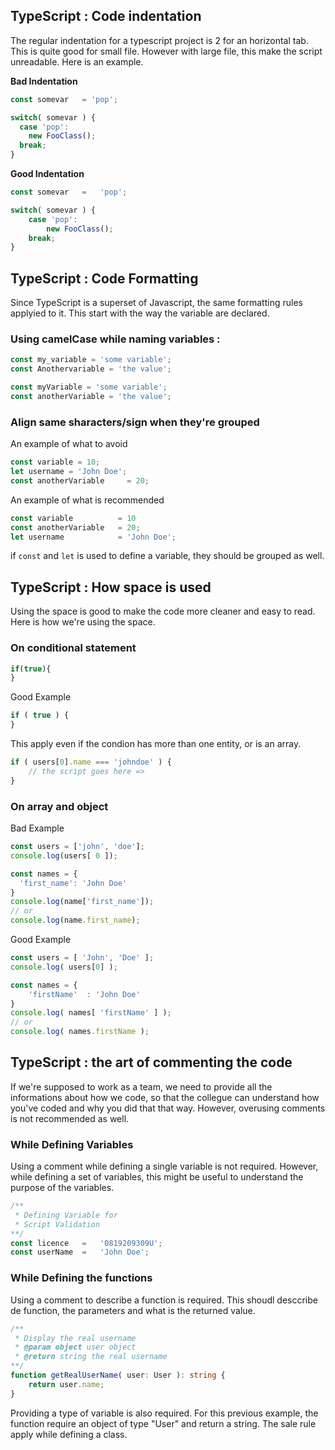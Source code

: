 ## TypeScript : Code indentation
The regular indentation for a typescript project is 2 for an horizontal tab. This is quite good for small file. 
However with large file, this make the script unreadable. Here is an example.

**Bad Indentation**
```ts
const somevar   = 'pop';

switch( somevar ) {
  case 'pop':
    new FooClass();
  break;
}
```

**Good Indentation**
```ts
const somevar   =   'pop';

switch( somevar ) {
    case 'pop':
        new FooClass();
    break;
}
```

## TypeScript : Code Formatting

Since TypeScript is a superset of Javascript, the same formatting rules applyied to it. 
This start with the way the variable are declared.

### Using camelCase while naming variables :

```ts
const my_variable = 'some variable';
const Anothervariable = 'the value';
```

```ts
const myVariable = 'some variable';
const anotherVariable = 'the value';
```

### Align same sharacters/sign when they're grouped

An example of what to avoid
```ts
const variable = 10;
let username = 'John Doe';
const anotherVariable     = 20;
```
An example of what is recommended
```ts
const variable          = 10
const anotherVariable   = 20;
let username            = 'John Doe';
```

if `const` and `let` is used to define a variable, they should be grouped as well.

## TypeScript : How space is used
Using the space is good to make the code more cleaner and easy to read. Here is how we're using the space.

### On conditional statement
```ts
if(true){
}
```

Good Example
```ts
if ( true ) {
}
```
This apply even if the condion has more than one entity, or is an array.

```ts
if ( users[0].name === 'johndoe' ) {
    // the script goes here =>
}
```

### On array and object

Bad Example
```ts
const users = ['john', 'doe'];
console.log(users[ 0 ]);

const names = {
  'first_name': 'John Doe'
}
console.log(name['first_name']);
// or
console.log(name.first_name);
```

Good Example
```ts
const users = [ 'John', 'Doe' ];
console.log( users[0] );

const names = {
    'firstName'  : 'John Doe'
}
console.log( names[ 'firstName' ] );
// or
console.log( names.firstName );
```

## TypeScript : the art of commenting the code
If we're supposed to work as a team, we need to provide all the informations about how we code, so that the collegue can understand how you've coded and why you did that that way. However, overusing comments is not recommended as well.

### While Defining Variables
Using a comment while defining a single variable is not required. However, while defining a set of variables, this might be useful
to understand the purpose of the variables.

```ts
/** 
 * Defining Variable for 
 * Script Validation
**/
const licence   =   '0819209309U';
const userName  =   'John Doe';
```

### While Defining the functions
Using a comment to describe a function is required. This shoudl desccribe de function, the parameters and what is the returned value.

```ts
/**
 * Display the real username
 * @param object user object
 * @return string the real username
**/
function getRealUserName( user: User ): string {
    return user.name;
}
```
Providing a type of variable is also required. For this previous example, the function require an object of type "User" and return a string. The sale rule apply while defining a class.
